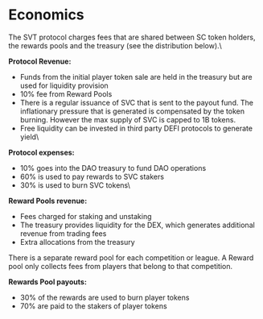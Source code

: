 # Economics

The SVT protocol charges fees that are shared between SC token holders, the rewards pools and the treasury (see the distribution below).\


**Protocol Revenue:**

* Funds from the initial player token sale are held in the treasury but are used for liquidity provision
* 10% fee from Reward Pools
* There is a regular issuance of SVC that is sent to the payout fund. The inflationary pressure that is generated is compensated by the token burning. However the max supply of SVC is capped to 1B tokens.
* Free liquidity can be invested in third party DEFI protocols to generate yield\


**Protocol expenses:**

* 10% goes into the DAO treasury to fund DAO operations
* 60% is used to pay rewards to SVC stakers
* 30% is used to burn SVC tokens\


**Reward Pools revenue:**

* Fees charged for staking and unstaking
* The treasury provides liquidity for the DEX, which generates additional revenue from trading fees
* Extra allocations from the treasury

There is a separate reward pool for each competition or league. A Reward pool only collects fees from players that belong to that competition.



**Rewards Pool payouts:**

* 30% of the rewards are used to burn player tokens
* 70% are paid to the stakers of player tokens
